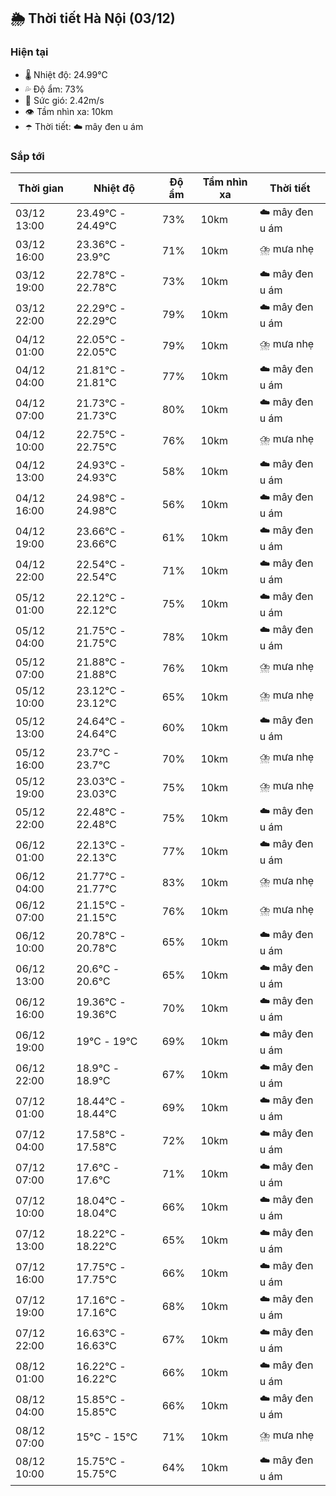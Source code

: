 ## 🌦️ Thời tiết Hà Nội (03/12)

### Hiện tại

- 🌡️ Nhiệt độ: 24.99℃
- 💦 Độ ẩm: 73%
- 💨 Sức gió: 2.42m/s
- 👁️ Tầm nhìn xa: 10km
- ☂️ Thời tiết: ☁️ mây đen u ám

### Sắp tới

| Thời gian | Nhiệt độ | Độ ẩm | Tầm nhìn xa | Thời tiết |
| --- | --- | --- | --- | --- |
| 03/12 13:00 | 23.49℃ - 24.49℃ | 73% | 10km | ☁️ mây đen u ám |
| 03/12 16:00 | 23.36℃ - 23.9℃ | 71% | 10km | ⛈️ mưa nhẹ |
| 03/12 19:00 | 22.78℃ - 22.78℃ | 73% | 10km | ☁️ mây đen u ám |
| 03/12 22:00 | 22.29℃ - 22.29℃ | 79% | 10km | ☁️ mây đen u ám |
| 04/12 01:00 | 22.05℃ - 22.05℃ | 79% | 10km | ⛈️ mưa nhẹ |
| 04/12 04:00 | 21.81℃ - 21.81℃ | 77% | 10km | ☁️ mây đen u ám |
| 04/12 07:00 | 21.73℃ - 21.73℃ | 80% | 10km | ☁️ mây đen u ám |
| 04/12 10:00 | 22.75℃ - 22.75℃ | 76% | 10km | ⛈️ mưa nhẹ |
| 04/12 13:00 | 24.93℃ - 24.93℃ | 58% | 10km | ☁️ mây đen u ám |
| 04/12 16:00 | 24.98℃ - 24.98℃ | 56% | 10km | ☁️ mây đen u ám |
| 04/12 19:00 | 23.66℃ - 23.66℃ | 61% | 10km | ☁️ mây đen u ám |
| 04/12 22:00 | 22.54℃ - 22.54℃ | 71% | 10km | ☁️ mây đen u ám |
| 05/12 01:00 | 22.12℃ - 22.12℃ | 75% | 10km | ☁️ mây đen u ám |
| 05/12 04:00 | 21.75℃ - 21.75℃ | 78% | 10km | ☁️ mây đen u ám |
| 05/12 07:00 | 21.88℃ - 21.88℃ | 76% | 10km | ⛈️ mưa nhẹ |
| 05/12 10:00 | 23.12℃ - 23.12℃ | 65% | 10km | ⛈️ mưa nhẹ |
| 05/12 13:00 | 24.64℃ - 24.64℃ | 60% | 10km | ☁️ mây đen u ám |
| 05/12 16:00 | 23.7℃ - 23.7℃ | 70% | 10km | ⛈️ mưa nhẹ |
| 05/12 19:00 | 23.03℃ - 23.03℃ | 75% | 10km | ⛈️ mưa nhẹ |
| 05/12 22:00 | 22.48℃ - 22.48℃ | 75% | 10km | ☁️ mây đen u ám |
| 06/12 01:00 | 22.13℃ - 22.13℃ | 77% | 10km | ☁️ mây đen u ám |
| 06/12 04:00 | 21.77℃ - 21.77℃ | 83% | 10km | ⛈️ mưa nhẹ |
| 06/12 07:00 | 21.15℃ - 21.15℃ | 76% | 10km | ⛈️ mưa nhẹ |
| 06/12 10:00 | 20.78℃ - 20.78℃ | 65% | 10km | ☁️ mây đen u ám |
| 06/12 13:00 | 20.6℃ - 20.6℃ | 65% | 10km | ☁️ mây đen u ám |
| 06/12 16:00 | 19.36℃ - 19.36℃ | 70% | 10km | ☁️ mây đen u ám |
| 06/12 19:00 | 19℃ - 19℃ | 69% | 10km | ☁️ mây đen u ám |
| 06/12 22:00 | 18.9℃ - 18.9℃ | 67% | 10km | ☁️ mây đen u ám |
| 07/12 01:00 | 18.44℃ - 18.44℃ | 69% | 10km | ☁️ mây đen u ám |
| 07/12 04:00 | 17.58℃ - 17.58℃ | 72% | 10km | ☁️ mây đen u ám |
| 07/12 07:00 | 17.6℃ - 17.6℃ | 71% | 10km | ☁️ mây đen u ám |
| 07/12 10:00 | 18.04℃ - 18.04℃ | 66% | 10km | ☁️ mây đen u ám |
| 07/12 13:00 | 18.22℃ - 18.22℃ | 65% | 10km | ☁️ mây đen u ám |
| 07/12 16:00 | 17.75℃ - 17.75℃ | 66% | 10km | ☁️ mây đen u ám |
| 07/12 19:00 | 17.16℃ - 17.16℃ | 68% | 10km | ☁️ mây đen u ám |
| 07/12 22:00 | 16.63℃ - 16.63℃ | 67% | 10km | ☁️ mây đen u ám |
| 08/12 01:00 | 16.22℃ - 16.22℃ | 66% | 10km | ☁️ mây đen u ám |
| 08/12 04:00 | 15.85℃ - 15.85℃ | 66% | 10km | ☁️ mây đen u ám |
| 08/12 07:00 | 15℃ - 15℃ | 71% | 10km | ⛈️ mưa nhẹ |
| 08/12 10:00 | 15.75℃ - 15.75℃ | 64% | 10km | ☁️ mây đen u ám |
